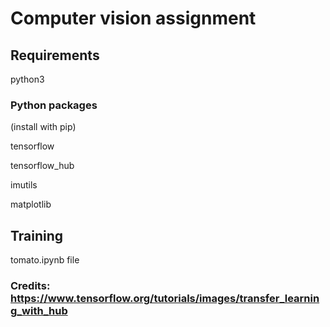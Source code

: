 # Computer vision assignment

## Requirements
python3
### Python packages

(install with pip)

tensorflow

tensorflow_hub

imutils

matplotlib

## Training

tomato.ipynb file




### Credits: https://www.tensorflow.org/tutorials/images/transfer_learning_with_hub
